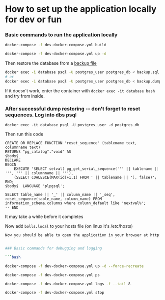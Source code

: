 # How to set up the application locally for dev or fun

### Basic commands to run the application locally

```bash
docker-compose -f dev-docker-compose.yml build

docker-compose -f dev-docker-compose.yml up -d
```

Then restore the database from a [backup file](https://storage.googleapis.com/resurrecting-cat.appspot.com/backup.sql)

```bash
docker exec -i database psql -U postgres_user postgres_db < backup.sql
# or
docker exec -i database psql -U postgres_user postgres_db < backup.dump
```
If it doesn't work, enter the container with `docker exec -it database bash` and try from inside.


### After successful dump restoring -- don't forget to reset sequences. Log into dbs psql
`docker exec -it database psql -U postgres_user -d postgres_db`

Then run this code
```
CREATE OR REPLACE FUNCTION "reset_sequence" (tablename text, columnname text)
RETURNS "pg_catalog"."void" AS
$body$
DECLARE
BEGIN
    EXECUTE 'SELECT setval( pg_get_serial_sequence(''' || tablename || ''', ''' || columnname || '''),
    (SELECT COALESCE(MAX(id)+1,1) FROM ' || tablename || '), false)';
END;
$body$  LANGUAGE 'plpgsql';

SELECT table_name || '_' || column_name || '_seq', reset_sequence(table_name, column_name) FROM information_schema.columns where column_default like 'nextval%';
-- END
```
It may take a while before it completes


Now add `bolls.local` to your hosts file (on linux it's /etc/hosts)


```bash
Now you should be able to open the application in your browser at http://bolls.local


### Basic commands for debugging and logging

```bash

docker-compose -f dev-docker-compose.yml up -d --force-recreate

docker-compose -f dev-docker-compose.yml ps

docker-compose -f dev-docker-compose.yml logs -f --tail 8

docker-compose -f dev-docker-compose.yml stop
```
